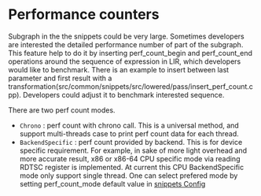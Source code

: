 # Performance counters

Subgraph in the the snippets could be very large. Sometimes developers are interested the detailed performance number of part of the subgraph. This feature help to do it by inserting perf_count_begin and perf_count_end operations around the sequence of expression in LIR, which developers would like to benchmark. There is an example to insert between last parameter and first result with a transformation(src/common/snippets/src/lowered/pass/insert_perf_count.cpp). Developers could adjust it to benchmark interested sequence.

There are two perf count modes.
 - `Chrono` : perf count with chrono call. This is a universal method, and support multi-threads case to print perf count data for each thread.
 - `BackendSpecific` : perf count provided by backend. This is for device specific requirement. For example, in sake of more light overhead and more accurate result, x86 or x86-64 CPU specific mode via reading RDTSC register is implemented. At current this CPU BackendSpecific mode only support single thread.
 One can select prefered mode by setting perf_count_mode default value in [snippets Config](../../include/snippets/lowered/linear_ir.hpp)
